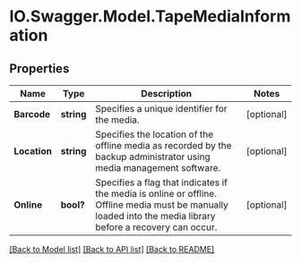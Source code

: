 # IO.Swagger.Model.TapeMediaInformation
## Properties

Name | Type | Description | Notes
------------ | ------------- | ------------- | -------------
**Barcode** | **string** | Specifies a unique identifier for the media. | [optional] 
**Location** | **string** | Specifies the location of the offline media as recorded by the backup administrator using media management software. | [optional] 
**Online** | **bool?** | Specifies a flag that indicates if the media is online or offline. Offline media must be manually loaded into the media library before a recovery can occur. | [optional] 

[[Back to Model list]](../README.md#documentation-for-models) [[Back to API list]](../README.md#documentation-for-api-endpoints) [[Back to README]](../README.md)


